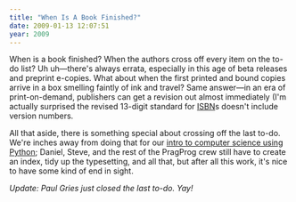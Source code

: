 ```yaml
---
title: "When Is A Book Finished?"
date: 2009-01-13 12:07:51
year: 2009
---
```

When is a book finished?  When the authors cross off every item on the to-do list?  Uh uh—there's always errata, especially in this age of beta releases and preprint e-copies.  What about when the first printed and bound copies arrive in a box smelling faintly of ink and travel?  Same answer—in an era of print-on-demand, publishers can get a revision out almost immediately (I'm actually surprised the revised 13-digit standard for <a href="http://en.wikipedia.org/wiki/International_Standard_Book_Number">ISBN</a>s doesn't include version numbers.

All that aside, there is something special about crossing off the last to-do.  We're inches away from doing that for our <a href="http://www.pragprog.com/titles/gwpy/practical-programming">intro to computer science using Python</a>; Daniel, Steve, and the rest of the PragProg crew still have to create an index, tidy up the typesetting, and all that, but after all this work, it's nice to have some kind of end in sight.

<em>Update: Paul Gries just closed the last to-do. Yay!</em>
